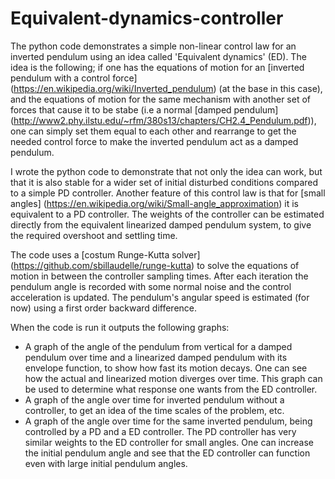 # Equivalent-dynamics-controller
The python code demonstrates a simple non-linear control law for an inverted pendulum using an idea called 'Equivalent dynamics' (ED). The idea is the following; if one has the equations of motion for an [inverted pendulum with a control force] (https://en.wikipedia.org/wiki/Inverted_pendulum) (at the base in this case), and the equations of motion for the same mechanism with another set of forces that cause it to be stabe (i.e a normal [damped pendulum] (http://www2.phy.ilstu.edu/~rfm/380s13/chapters/CH2.4_Pendulum.pdf)), one can simply set them equal to each other and rearrange to get the needed control force to make the inverted pendulum act as a damped pendulum.

I wrote the python code to demonstrate that not only the idea can work, but that it is also stable for a wider set of initial disturbed conditions compared to a simple PD controller. Another feature of this control law is that for [small angles] (https://en.wikipedia.org/wiki/Small-angle_approximation) it is equivalent to a PD controller. The weights of the controller can be estimated directly from the equivalent linearized damped pendulum system, to give the required overshoot and settling time.

The code uses a [costum Runge-Kutta solver] (https://github.com/sbillaudelle/runge-kutta) to solve the equations of motion in between the controller sampling times. After each iteration the pendulum angle is recorded with some normal noise and the control acceleration is updated. The pendulum's angular speed is estimated (for now) using a first order backward difference.

When the code is run it outputs the following graphs:
* A graph of the angle of the pendulum from vertical for a damped pendulum over time and a linearized damped pendulum with its envelope function, to show how fast its motion decays. One can see how the actual and linearized motion diverges over time. This graph can be used to determine what response one wants from the ED controller.
* A graph of the angle over time for inverted pendulum without a controller, to get an idea of the time scales of the problem, etc.
* A graph of the angle over time for the same inverted pendulum, being controlled by a PD and a ED controller. The PD controller has very similar weights to the ED controller for small angles. One can increase the initial pendulum angle and see that the ED controller can function even with large initial pendulum angles.
